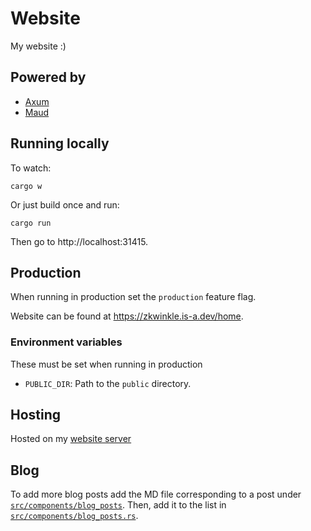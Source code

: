 # Website

My website :)

## Powered by

- [Axum](https://github.com/tokio-rs/axum)
- [Maud](https://maud.lambda.xyz/)

## Running locally

To watch:
```
cargo w
```

Or just build once and run:
```
cargo run
```

Then go to http://localhost:31415.

## Production

When running in production set the `production` feature flag.

Website can be found at https://zkwinkle.is-a.dev/home.

### Environment variables

These must be set when running in production

- `PUBLIC_DIR`: Path to the `public` directory.

## Hosting

Hosted on my [website server](https://github.com/zkwinkle/website-server)

## Blog

To add more blog posts add the MD file corresponding to a post under [`src/components/blog_posts`](src/components/blog_posts).
Then, add it to the list in [`src/components/blog_posts.rs`](src/components/blog_posts.rs).
